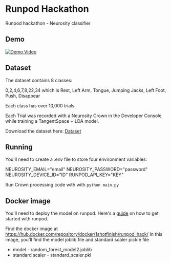# Runpod Hackathon

Runpod hackathon - Neurosity classifier

## Demo

[![Demo Video](https://img.youtube.com/vi/1_1rjStQWXQ/0.jpg)](https://youtube.com/shorts/1_1rjStQWXQ?feature=share)

## Dataset

The dataset contains 8 classes:

0,2,4,6,7,8,22,34 which is Rest, Left Arm, Tongue, Jumping Jacks, Left Foot, Push, Disappear

Each class has over 10,000 trials.

Each Trial was recorded with a Neurosity Crown in the Developer Console while training a TangentSpace + LDA model.

Download the dataset here: [Dataset](https://drive.google.com/file/d/1mdRl99CRX-zJ_t3-rDLQ6CzIUezXaGsc/view?usp=sharing)

## Running

You'll need to create a .env file to store four environment variables:

NEUROSITY_EMAIL="email"
NEUROSITY_PASSWORD="password"
NEUROSITY_DEVICE_ID="ID"
RUNPOD_API_KEY="KEY"

Run Crown processing code with with `python main.py`

## Docker image

You'll need to deploy the model on runpod. Here's a [guide](https://github.com/EveripediaNetwork/runpod-worker-vllm) on how to get started with runpod.

Find the docker image at https://hub.docker.com/repository/docker/1shotfinish/runpod_hack/
In this image, you'll find the model joblib file and standard scaler pickle file

* model - random_forest_model2.joblib
* standard scaler - standard_scaler.pkl
